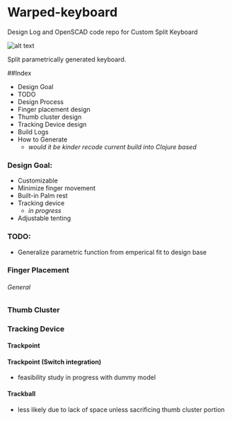 # Warped-keyboard
Design Log and OpenSCAD code repo for Custom Split Keyboard

![alt text](https://github.com/pseudoku/Warped-keyboard/IMG_20171216_202307.jpg "Working Prototype Version 1.1")


Split parametrically generated keyboard. 

##Index
 * Design Goal
 * TODO
 * Design Process
  * Finger placement design
  * Thumb cluster design
  * Tracking Device design
 * Build Logs
 * How to Generate
   * _would it be kinder recode current build into Clojure based_
   
### Design Goal:
* Customizable 
* Minimize finger movement
* Built-in Palm rest
* Tracking device
  * _in progress_
* Adjustable tenting


### TODO:
* Generalize parametric function from emperical fit to design base


### Finger Placement
###### General 

### Thumb Cluster

### Tracking Device
  #### Trackpoint 
  #### Trackpoint (Switch integration)
   * feasibility study in progress with dummy model
  #### Trackball
   * less likely due to lack of space unless sacrificing thumb cluster portion
